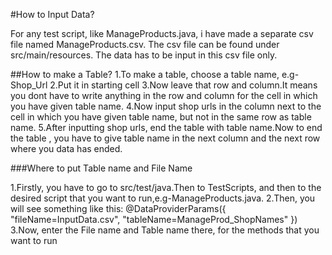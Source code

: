 #How to Input Data?

For any test script, like ManageProducts.java, i have made a separate csv file named ManageProducts.csv. The csv file can be found under src/main/resources.
The data has to be input in this csv file only.



##How to make a Table?
1.To make a table, choose a table name, e.g-Shop_Url
2.Put it in starting cell
3.Now leave that row and column.It means you dont have to write anything in the row and column for the cell in which you have given table name.
4.Now input shop urls in the column next to the cell in which you have given table name, but not in the same row as table name.
5.After inputting shop urls, end the table with table name.Now to end the table , you have to give table name in the next column and the next row where you data has ended.

###Where to put Table name and File Name

1.Firstly, you have to go to src/test/java.Then to TestScripts, and then to the desired script that you want to run,e.g-ManageProducts.java.
2.Then, you will see something like this: @DataProviderParams({ "fileName=InputData.csv", "tableName=ManageProd_ShopNames" })
3.Now, enter the File name and Table name there, for the methods that you want to run


